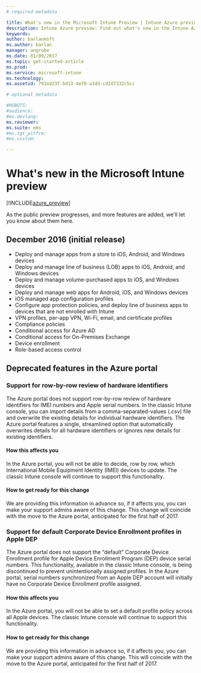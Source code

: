 ```yaml
---
# required metadata

title: What's new in the Microsoft Intune Preview | Intune Azure preview | Microsoft Docs
description: Intune Azure preview: Find out what's new in the Intune Azure preview
keywords:
author: barlanmsftms.author: barlan
manager: angrobe
ms.date: 01/09/2017
ms.topic: get-started-article
ms.prod:
ms.service: microsoft-intune
ms.technology:
ms.assetid: 791ed23f-bd13-4ef0-a3dd-cd2d7332c5cc

# optional metadata

#ROBOTS:
#audience:
#ms.devlang:
ms.reviewer:
ms.suite: ems
#ms.tgt_pltfrm:
#ms.custom:

---
```


# What's new in the Microsoft Intune preview


[!INCLUDE[azure_preview](../includes/azure_preview.md)]


As the public preview progresses, and more features are added, we'll let you know about them here.

## December 2016 (initial release)

- Deploy and manage apps from a store to iOS, Android, and Windows devices
- Deploy and manage line of business (LOB) apps to iOS, Android, and Windows devices
- Deploy and manage volume-purchased apps to iOS, and Windows devices
- Deploy and manage web apps for Android, iOS, and Windows devices
- iOS managed app configuration profiles
- Configure app protection policies, and deploy line of business apps to devices that are not enrolled with Intune
- VPN profiles, per-app VPN, Wi-Fi, email, and certificate profiles
- Compliance policies
- Conditional access for Azure AD
- Conditional access for On-Premises Exchange
- Device enrollment
- Role-based access control

## Deprecated features in the Azure portal

### Support for row-by-row review of hardware identifiers
The Azure portal does not support row-by-row review of hardware identifiers for IMEI numbers and Apple serial numbers. In the classic Intune console, you can import details from a comma-separated-values (.csv) file and overwrite the existing details for individual hardware identifiers. The Azure portal features a single, streamlined option that automatically overwrites details for all hardware identifiers or ignores new details for existing identifiers.

#### How this affects you
In the Azure portal, you will not be able to decide, row by row, which International Mobile Equipment Identity (IMEI) devices to update. The classic Intune console will continue to support this functionality.

#### How to get ready for this change
We are providing this information in advance so, if it affects you, you can make your support admins aware of this change. This change will coincide with the move to the Azure portal, anticipated for the first half of 2017.


### Support for default Corporate Device Enrollment profiles in Apple DEP
The Azure portal does not support the “default” Corporate Device Enrollment profile for Apple Device Enrollment Program (DEP) device serial numbers. This functionality, available in the classic Intune console, is being discontinued to prevent unintentionally assigned profiles. In the Azure portal, serial numbers synchronized from an Apple DEP account will initially have no Corporate Device Enrollment profile assigned.

#### How this affects you
In the Azure portal, you will not be able to set a default profile policy across all Apple devices. The classic Intune console will continue to support this functionality.

#### How to get ready for this change
We are providing this information in advance so, if it affects you, you can make your support admins aware of this change. This will coincide with the move to the Azure portal, anticipated for the first half of 2017.
